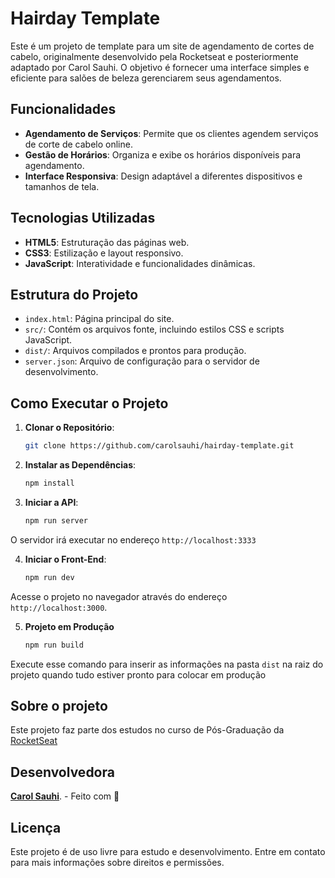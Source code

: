 # Hairday Template

Este é um projeto de template para um site de agendamento de cortes de cabelo, originalmente desenvolvido pela Rocketseat e posteriormente adaptado por Carol Sauhi. O objetivo é fornecer uma interface simples e eficiente para salões de beleza gerenciarem seus agendamentos.

## Funcionalidades

- **Agendamento de Serviços**: Permite que os clientes agendem serviços de corte de cabelo online.
- **Gestão de Horários**: Organiza e exibe os horários disponíveis para agendamento.
- **Interface Responsiva**: Design adaptável a diferentes dispositivos e tamanhos de tela.

## Tecnologias Utilizadas

- **HTML5**: Estruturação das páginas web.
- **CSS3**: Estilização e layout responsivo.
- **JavaScript**: Interatividade e funcionalidades dinâmicas.

## Estrutura do Projeto

- `index.html`: Página principal do site.
- `src/`: Contém os arquivos fonte, incluindo estilos CSS e scripts JavaScript.
- `dist/`: Arquivos compilados e prontos para produção.
- `server.json`: Arquivo de configuração para o servidor de desenvolvimento.

## Como Executar o Projeto

1. **Clonar o Repositório**:

   ```bash
   git clone https://github.com/carolsauhi/hairday-template.git
   ```

2. **Instalar as Dependências**:

   ```bash
   npm install
   ```

3. **Iniciar a API**:

   ```bash
   npm run server
   ```
O servidor irá executar no endereço `http://localhost:3333`

4. **Iniciar o Front-End**:

   ```bash
   npm run dev
   ```

Acesse o projeto no navegador através do endereço `http://localhost:3000`.

5. **Projeto em Produção**

   ```bash
   npm run build
   ```
Execute esse comando para inserir as informações na pasta `dist` na raiz do projeto quando tudo estiver pronto para colocar em produção

## Sobre o projeto

Este projeto faz parte dos estudos no curso de Pós-Graduação da [RocketSeat](https://www.rocketseat.com.br/) 

## Desenvolvedora
[**Carol Sauhi**](https://github.com/carolsauhi). - Feito com :purple_heart:


## **Licença**

Este projeto é de uso livre para estudo e desenvolvimento. Entre em contato para mais informações sobre direitos e permissões.

